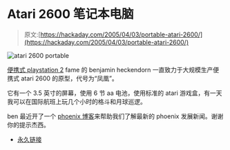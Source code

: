 # Atari 2600 笔记本电脑

> 原文:[https://hackaday.com/2005/04/03/portable-atari-2600/](https://hackaday.com/2005/04/03/portable-atari-2600/)

![atari 2600 portable](../Images/9354339488e518a677d871f4c3a4a9e1.png)

[便携式 playstation 2](http://www.hackaday.com/entry/1234000390021293/) fame 的 benjamin heckendorn 一直致力于大规模生产便携式 atari 2600 的原型，代号为“凤凰”。

它有一个 3.5 英寸的屏幕，使用 6 节 aa 电池，使用标准的 atari 游戏盒，有一天我可以在国际航班上玩几个小时的格斗和月球巡逻。

ben 最近开了一个 [phoenix 博客](http://www.benheck.com/Games/Phoenix_Blog.htm)来帮助我们了解最新的 phoenix 发展新闻。谢谢你的提示杰西。

*   [永久链接](http://www.benheck.com/Games/Phoenix_Blog.htm)
